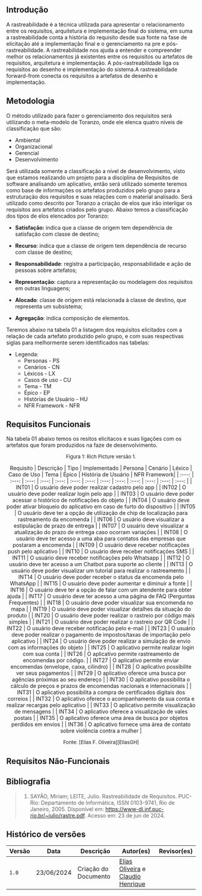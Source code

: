 ## Introdução

A rastreabilidade é a técnica utilizada para apresentar o relacionamento entre os requisitos, arquitetura e implementação final do sistema, em suma a rastreabilidade conta a história do requisito desde sua fonte na fase de elicitação até a implementação final e o gerenciamento na pre e  pós-rastreabilidade. A rastreabilidade nos ajuda a entender e compreender melhor os relacionamentos já existentes entre os requisitos ou artefatos de requisitos, arquitetura e implementação. A pós-rastreabilidade liga os requisitos ao desenho e implementação do sistema.A rastreabilidade forward-from conecta os requisitos a artefatos de desenho e implementação.

## Metodologia

O método utilizado para fazer o gerenciamento dos requisitos será utilizando o meta-modelo de Toranzo, onde ele elenca quatro níveis de classificação que são:

- Ambiental
- Organizacional
- Gerencial
- Desenvolvimento

Será utilizada somente a classificação a nível de desenvolvimento, visto que estamos realizando um projeto para a disciplina de Requisitos de software analisando um aplicativo, então será utilizado somente teremos como base de informações os artefatos produzidos pelo grupo para a estruturação dos requisitos e suas relações com o material analisado. Será utilizado como descrito por Toranzo a criação de elos que irão interligar os requisitos aos artefatos criados pelo grupo. Abaixo temos a classificação dos tipos de elos elencados por Toranzo:

- **Satisfação:** indica que a classe de origem tem dependência de satisfação com classe de destino; 

- **Recurso**: indica que a classe de origem tem dependência de recurso com classe de destino;

- **Responsabilidade**: registra a participação, responsabilidade e ação de pessoas sobre artefatos; 

- **Representação**: captura a representação ou modelagem dos requisitos em outras linguagens; 

- **Alocado**: classe de origem está relacionada à classe de destino, que representa um subsistema; 

- **Agregação**: indica composição de elementos.

Teremos abaixo na tabela 01 a listagem dos requisitos elicitados com a relação de cada artefato produzido pelo grupo, e com suas respectivas siglas para melhormente serem identificados nas tabelas:  

- Legenda:
    - Personas - PS
    - Cenários - CN
    - Léxicos - LX
    - Casos de uso - CU
    - Tema - TM
    - Épico - EP
    - Histórias de Usuário - HU
    - NFR Framework - NFR

## Requisitos Funcionais

Na tabela 01 abaixo temos os resitos elicitacos e suas ligações com os artefatos que foram produzidos na faze de desenvolvimento.

<font size="2"><p style="text-align: center">Figura 1: Rich Picture versão 1.</p></font>
<center>

Requisito | Descrição | Tipo | Implementado | Persona | Cenário | Léxico | Caso de Uso | Tema | Épico | História de Usuário | NFR Framework|
|  :---:  |  :---:  |  :---:  |  :---:  |  :---:  |  :---:  |  :---:  |  :---:  |  :---:  |  :---:  |  :---:  |  :---:  | :---:  |
| INT01 | O usuário deve poder realizar cadastro pelo app |
| INT02 | O usuário deve poder realizar login pelo app |
| INT03 | O usuário deve poder acessar o histórico de notificações do objeto |
| INT04 | O usuário deve poder ativar bloqueio do aplicativo em caso de furto do dispositivo |
| INT05 | O usuário deve ter a opção de utilização de chip de localização para rastreamento da encomenda |
| INT06 | O usuário deve visualizar a estipulação de prazo de entrega |
| INT07 | O usuário deve visualizar a atualização do prazo de entrega caso ocorram variações |
| INT08 | O usuário deve ter acesso a uma aba para contatos das empresas que postaram a encomenda |
| INT09 | O usuário deve receber notificações push pelo aplicativo |
| INT10 | O usuário deve receber notificações SMS |
| INT11 | O usuário deve receber notificações pelo Whatsapp |
| INT12 | O usuário deve ter acesso a um Chatbot para suporte ao cliente |
| INT13 | O usuário deve poder visualizar um tutorial para realizar o rastreamento |
| INT14 | O usuário deve poder receber o status da encomenda pelo WhatsApp |
| INT15 | O usuário deve poder aumentar e diminuir a fonte |
| INT16 | O usuário deve ter a opção de falar com um atendente para obter ajuda |
| INT17 | O usuário deve ter acesso a uma página de FAQ (Perguntas Frequentes) |
| INT18 | O usuário deve poder visualizar sua encomenda no mapa |
| INT19 | O usuário deve poder visualizar detalhes da situação do produto |
| INT20 | O usuário deve poder realizar o rastreio por código mais simples |
| INT21 | O usuário deve poder realizar o rastreio por QR Code |
| INT22 | O usuário deve receber notificação pelo e-mail |
| INT23 | O usuário deve poder realizar o pagamento de impostos/taxas de importação pelo aplicativo |
| INT24 | O usuário deve poder realizar a simulação de envio com as informações do objeto |
| INT25 | O aplicativo permite realizar login com sua conta |
| INT26 | O aplicativo permite rastreamento de encomendas por código. |
| INT27 | O aplicativo permite enviar encomendas (envelope, caixa, cilindro) |
| INT28 | O aplicativo possibilite ver seus pagamentos |
| INT29 | O aplicativo oferece uma busca por agências próximas ao seu endereço |
| INT30 | O aplicativo possibilita o cálculo de preços e prazos de encomendas nacionais e internacionais |
| INT31 | O aplicativo possibilita a compra de certificados digitais dos correios |
| INT32 | O aplicativo oferece o acompanhamento da sua conta e realizar recargas pelo aplicativo |
| INT33 | O aplicativo permite visualização de mensagens |
| INT34 | O aplicativo oferece a visualização de vales postais |
| INT35 | O aplicativo oferece uma área de busca por objetos perdidos em envios |
| INT36 | O aplicativo fornece uma área de contato sobre violência contra a mulher |
</center>
<font size="2"><p style="text-align: center"> Fonte: [Elias F. Oliveira][EliasGH]</p></font>


## Requisitos Não-Funcionais

## Bibliografia

> 1. SAYÃO, Miriam; LEITE, Julio. Rastreabilidade de Requisitos. PUC-Rio: Departamento de Informática, ISSN 0103-9741, Rio de Janeiro, 2005. Disponível em: https://www-di.inf.puc-rio.br/~julio/rastre.pdf. Acesso em: 23 de jun de 2024.

## Histórico de versões
Versão |   Data  | Descrição | Autor(es) | Revisor(es)
------ | ---- | ------ | ---------- | ----------
`1.0`| 23/06/2024 | Criação do Documento | [Elias Oliveira](https://github.com/EliasOliver21) e [Claudio Henrique](https://github.com/claudiohsc) |  |

[ClaudioGH]: https://github.com/claudiohsc
[DaniloGH]: https://github.com/Danilo-Carvalho-Antunes
[EliasGH]: https://github.com/EliasOliver21
[GabrielBGH]: https://github.com/Bertolazi
[GabrielFGH]: https://github.com/MMcLovin
[PabloGH]: https://github.com/pabloheika
[RicardoGH]: https://www.github.com/avmricardo
